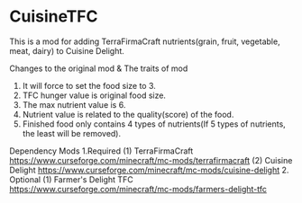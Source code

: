 # CuisineTFC
This is a mod for adding TerraFirmaCraft nutrients(grain, fruit, vegetable, meat, dairy) to Cuisine Delight.


Changes to the original mod & The traits of mod
1. It will force to set the food size to 3.
2. TFC hunger value is original food size.
3. The max nutrient value is 6.
4. Nutrient value is related to the quality(score) of the food.
5. Finished food only contains 4 types of nutrients(If 5 types of nutrients, the least will be removed).

Dependency Mods
1.Required
(1) TerraFirmaCraft https://www.curseforge.com/minecraft/mc-mods/terrafirmacraft
(2) Cuisine Delight https://www.curseforge.com/minecraft/mc-mods/cuisine-delight
2. Optional
(1) Farmer's Delight TFC https://www.curseforge.com/minecraft/mc-mods/farmers-delight-tfc
